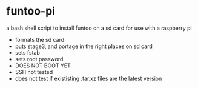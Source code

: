 funtoo-pi
=========

a bash shell script to install funtoo on a sd card for use with a raspberry pi

- formats the sd card
- puts stage3, and portage in the right places on sd card
- sets fstab
- sets root password
- DOES NOT BOOT YET
- SSH not tested
- does not test if exististing .tar.xz files are the latest version

